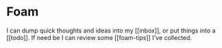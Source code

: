 # Foam

I can dump quick thoughts and ideas into my [[inbox]], or put things into a [[todo]]. If need be I can review some [[foam-tips]] I've collected.


